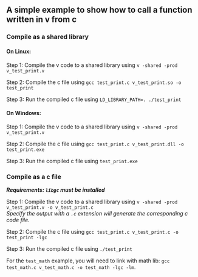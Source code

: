 ## A simple example to show how to call a function written in v from c

### Compile as a shared library

#### On Linux:

Step 1: Compile the v code to a shared library using ``v -shared -prod v_test_print.v``

Step 2: Compile the c file using ``gcc test_print.c v_test_print.so -o test_print``

Step 3: Run the compiled c file using ``LD_LIBRARY_PATH=. ./test_print``

#### On Windows:

Step 1: Compile the v code to a shared library using ``v -shared -prod v_test_print.v``

Step 2: Compile the c file using ``gcc test_print.c v_test_print.dll -o test_print.exe``

Step 3: Run the compiled c file using ``test_print.exe``

### Compile as a c file

***Requirements: `libgc` must be installed***

Step 1: Compile the v code to a shared library using ``v -shared -prod v_test_print.v -o v_test_print.c``  
*Specify the output with a `.c` extension will generate the corresponding c code file.*

Step 2: Compile the c file using ``gcc test_print.c v_test_print.c -o test_print -lgc``

Step 3: Run the compiled c file using ``./test_print``

For the `test_math` example, you will need to link with math lib: ``gcc test_math.c v_test_math.c -o test_math -lgc -lm``.
